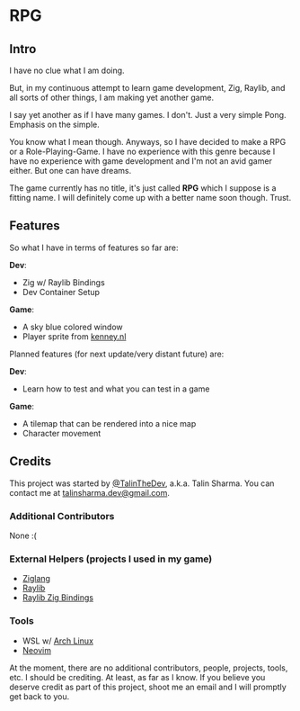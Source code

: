 # RPG

## Intro
I have no clue what I am doing.

But, in my continuous attempt to learn game development, Zig, Raylib, and all
sorts of other things, I am making yet another game. 

I say yet another as if I have many games. I don't. Just a very simple Pong.
Emphasis on the simple.

You know what I mean though. Anyways, so I have decided to make a RPG or a
Role-Playing-Game. I have no experience with this genre because I have no
experience with game development and I'm not an avid gamer either. But one can
have dreams. 

The game currently has no title, it's just called **RPG** which I suppose is a
fitting name. I will definitely come up with a better name soon though. Trust.

## Features
So what I have in terms of features so far are:

**Dev**:
- Zig w/ Raylib Bindings
- Dev Container Setup

**Game**:
- A sky blue colored window
- Player sprite from [kenney.nl](https://kenney.itch.io/creature-mixer)

Planned features (for next update/very distant future) are:

**Dev**:
- Learn how to test and what you can test in a game

**Game**:
- A tilemap that can be rendered into a nice map
- Character movement

## Credits
This project was started by [@TalinTheDev](http://github.com/TalinTheDev), 
a.k.a. Talin Sharma. You can contact me at
[talinsharma.dev@gmail.com](mailto:talinsharma.dev@gmail.com).

### Additional Contributors
None :(

### External Helpers (projects I used in my game)
- [Ziglang](https://ziglang.org/)
- [Raylib](https://www.raylib.com/)
- [Raylib Zig Bindings](https://github.com/Not-Nik/raylib-zig)

### Tools
- WSL w/ [Arch Linux](https://archlinux.org/)
- [Neovim](https://neovim.io/)


At the moment, there are no additional contributors, people, projects, tools,
etc. I should be crediting. At least, as far as I know. If you believe you
deserve credit as part of this project, shoot me an email and I will promptly
get back to you.
